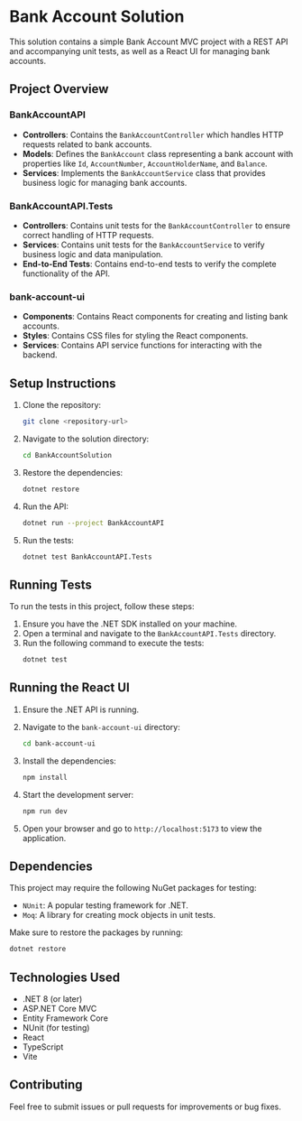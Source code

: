# Bank Account Solution

This solution contains a simple Bank Account MVC project with a REST API and accompanying unit tests, as well as a React UI for managing bank accounts.

## Project Overview

### BankAccountAPI
- **Controllers**: Contains the `BankAccountController` which handles HTTP requests related to bank accounts.
- **Models**: Defines the `BankAccount` class representing a bank account with properties like `Id`, `AccountNumber`, `AccountHolderName`, and `Balance`.
- **Services**: Implements the `BankAccountService` class that provides business logic for managing bank accounts.

### BankAccountAPI.Tests
- **Controllers**: Contains unit tests for the `BankAccountController` to ensure correct handling of HTTP requests.
- **Services**: Contains unit tests for the `BankAccountService` to verify business logic and data manipulation.
- **End-to-End Tests**: Contains end-to-end tests to verify the complete functionality of the API.

### bank-account-ui
- **Components**: Contains React components for creating and listing bank accounts.
- **Styles**: Contains CSS files for styling the React components.
- **Services**: Contains API service functions for interacting with the backend.

## Setup Instructions

1. Clone the repository:
   ```sh
   git clone <repository-url>
   ```

2. Navigate to the solution directory:
   ```sh
   cd BankAccountSolution
   ```

3. Restore the dependencies:
   ```sh
   dotnet restore
   ```

4. Run the API:
   ```sh
   dotnet run --project BankAccountAPI
   ```

5. Run the tests:
   ```sh
   dotnet test BankAccountAPI.Tests
   ```

## Running Tests

To run the tests in this project, follow these steps:

1. Ensure you have the .NET SDK installed on your machine.
2. Open a terminal and navigate to the `BankAccountAPI.Tests` directory.
3. Run the following command to execute the tests:
   ```sh
   dotnet test
   ```

## Running the React UI

1. Ensure the .NET API is running.

2. Navigate to the `bank-account-ui` directory:
   ```sh
   cd bank-account-ui
   ```

3. Install the dependencies:
   ```sh
   npm install
   ```

4. Start the development server:
   ```sh
   npm run dev
   ```

5. Open your browser and go to `http://localhost:5173` to view the application.

## Dependencies

This project may require the following NuGet packages for testing:

- `NUnit`: A popular testing framework for .NET.
- `Moq`: A library for creating mock objects in unit tests.

Make sure to restore the packages by running:
```sh
dotnet restore
```

## Technologies Used
- .NET 8 (or later)
- ASP.NET Core MVC
- Entity Framework Core 
- NUnit (for testing)
- React
- TypeScript
- Vite

## Contributing
Feel free to submit issues or pull requests for improvements or bug fixes.